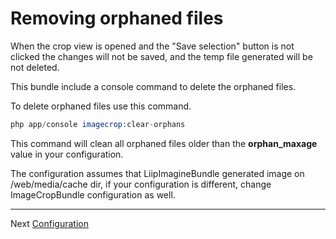 Removing orphaned files
=======================

When the crop view is opened and the "Save selection" button is not clicked the changes will not be saved, and the temp 
file generated will be not deleted.

This bundle include a console command to delete the orphaned files.

To delete orphaned files use this command.

```php
php app/console imagecrop:clear-orphans
```

This command will clean all orphaned files older than the **orphan_maxage** value in your configuration.

The configuration assumes that LiipImagineBundle generated image on /web/media/cache dir, if your configuration is 
different, change ImageCropBundle configuration as well.

----
Next [Configuration](configuration.md)
